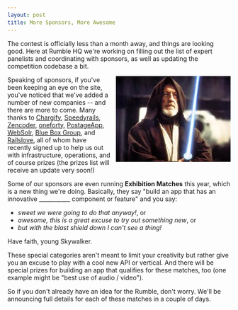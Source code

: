 ```yaml
---
layout: post
title: More Sponsors, More Awesome
---
```


The contest is officially less than a month away, and things are looking good.
Here at Rumble HQ we're working on filling out the list of expert panelists
and coordinating with sponsors, as well as updating the competition codebase a
bit.

<img src="/images/2010/9/obiwan.jpg" alt="you cannot escape your destiny" style="float: right; margin: 0 0 10px 10px"/>

Speaking of sponsors, if you've been keeping an eye on the site, you've
noticed that we've added a number of new companies -- and there are more to
come. Many thanks to <a href="http://chargify.com">Chargify</a>,
<a href="http://speedyrails.com">Speedyrails</a>,
<a href="http://zencoder.com">Zencoder</a>,
<a href="http://oneforty.com">oneforty</a>,
<a href="http://postageapp.com">PostageApp</a>,
<a href="http://websolr.com">WebSolr</a>, <a href="http://blueboxgrp.com">Blue
Box Group</a>, and <a href="http://railslove.com">Railslove</a>, all of whom
have recently signed up to help us out with infrastructure, operations, and of
course prizes (the prizes list will receive an update very soon!)

Some of our sponsors are even running <strong>Exhibition Matches</strong>
this year, which is a new thing we're doing. Basically, they say "build an app
that has an innovative ___________ component or feature" and you say:

* *sweet we were going to do that anyway!*, or
* *awesome, this is a great excuse to try out something new*, or
* *but with the blast shield down I can't see a thing!*

Have faith, young Skywalker.

These special categories aren't meant to limit your
creativity but rather give you an excuse to play with a cool new API or
vertical. And there will be special prizes for building an app that qualifies
for these matches, too (one example might be "best use of audio / video").

So if you don't already have an idea for the Rumble, don't worry.
We'll be announcing full details for each of these matches in a couple of days.
